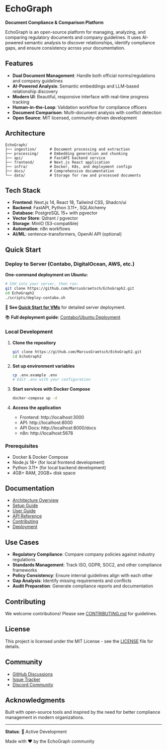 # EchoGraph

**Document Compliance & Comparison Platform**

EchoGraph is an open-source platform for managing, analyzing, and comparing regulatory documents and company guidelines. It uses AI-powered semantic analysis to discover relationships, identify compliance gaps, and ensure consistency across your documentation.

## Features

- **Dual Document Management**: Handle both official norms/regulations and company guidelines
- **AI-Powered Analysis**: Semantic embeddings and LLM-based relationship discovery
- **Modern UI**: Beautiful, responsive interface with real-time progress tracking
- **Human-in-the-Loop**: Validation workflow for compliance officers
- **Document Comparison**: Multi-document analysis with conflict detection
- **Open Source**: MIT licensed, community-driven development

## Architecture

```
EchoGraph/
├── ingestion/      # Document processing and extraction
├── processing/     # Embedding generation and chunking
├── api/            # FastAPI backend service
├── frontend/       # Next.js React application
├── infra/          # Docker, K8s, and deployment configs
├── docs/           # Comprehensive documentation
└── data/           # Storage for raw and processed documents
```

## Tech Stack

- **Frontend**: Next.js 14, React 18, Tailwind CSS, Shadcn/ui
- **Backend**: FastAPI, Python 3.11+, SQLAlchemy
- **Database**: PostgreSQL 15+ with pgvector
- **Vector Store**: Qdrant / pgvector
- **Storage**: MinIO (S3-compatible)
- **Automation**: n8n workflows
- **AI/ML**: sentence-transformers, OpenAI API (optional)

## Quick Start

### Deploy to Server (Contabo, DigitalOcean, AWS, etc.)

**One-command deployment on Ubuntu:**

```bash
# SSH into your server, then run:
git clone https://github.com/MarcusGraetsch/EchoGraph2.git
cd EchoGraph2
./scripts/deploy-contabo.sh
```

📖 **See [Quick Start for VMs](docs/QUICK_START_VM.md)** for detailed server deployment.

📚 **Full deployment guide**: [Contabo/Ubuntu Deployment](docs/deployment-contabo.md)

### Local Development

1. **Clone the repository**
   ```bash
   git clone https://github.com/MarcusGraetsch/EchoGraph2.git
   cd EchoGraph2
   ```

2. **Set up environment variables**
   ```bash
   cp .env.example .env
   # Edit .env with your configuration
   ```

3. **Start services with Docker Compose**
   ```bash
   docker-compose up -d
   ```

4. **Access the application**
   - Frontend: http://localhost:3000
   - API: http://localhost:8000
   - API Docs: http://localhost:8000/docs
   - n8n: http://localhost:5678

### Prerequisites

- Docker & Docker Compose
- Node.js 18+ (for local frontend development)
- Python 3.11+ (for local backend development)
- 4GB+ RAM, 20GB+ disk space

## Documentation

- [Architecture Overview](docs/architecture.md)
- [Setup Guide](docs/setup.md)
- [User Guide](docs/user-guide.md)
- [API Reference](docs/api.md)
- [Contributing](docs/contributing.md)
- [Deployment](docs/deployment.md)

## Use Cases

- **Regulatory Compliance**: Compare company policies against industry regulations
- **Standards Management**: Track ISO, GDPR, SOC2, and other compliance frameworks
- **Policy Consistency**: Ensure internal guidelines align with each other
- **Gap Analysis**: Identify missing requirements and conflicts
- **Audit Preparation**: Generate compliance reports and documentation

## Contributing

We welcome contributions! Please see [CONTRIBUTING.md](docs/contributing.md) for guidelines.

## License

This project is licensed under the MIT License - see the [LICENSE](LICENSE) file for details.

## Community

- [GitHub Discussions](https://github.com/yourusername/echograph/discussions)
- [Issue Tracker](https://github.com/yourusername/echograph/issues)
- [Discord Community](https://discord.gg/echograph)

## Acknowledgments

Built with open-source tools and inspired by the need for better compliance management in modern organizations.

---

**Status**: 🚧 Active Development

Made with ❤️ by the EchoGraph community
